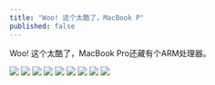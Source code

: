 ```yaml
---
title: "Woo! 这个太酷了，MacBook P"
published: false
---
```

Woo! 这个太酷了，MacBook Pro还藏有个ARM处理器。

![](./1.jpg)
![](./2.jpg)
![](./3.jpg)
![](./4.jpg)
![](./5.jpg)
![](./6.jpg)
![](./7.jpg)
![](./8.jpg)
![](./9.jpg)
